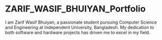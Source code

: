 # ZARIF_WASIF_BHUIYAN_Portfolio
I am Zarif Wasif Bhuiyan, a passionate student pursuing Computer Science and Engineering at Independent University, Bangladesh. My dedication to both software and hardware projects has driven me to excel in my field.
